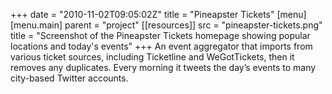 +++
date = "2010-11-02T09:05:02Z"
title = "Pineapster Tickets"
[menu]
  [menu.main]
    parent = "project"
[[resources]]
  src = "pineapster-tickets.png"
  title = "Screenshot of the Pineapster Tickets homepage showing popular locations and today's events"
+++
An event aggregator that imports from various ticket sources, including Ticketline and WeGotTickets, then it removes any duplicates. Every morning it tweets the day’s events to many city-based Twitter accounts.
